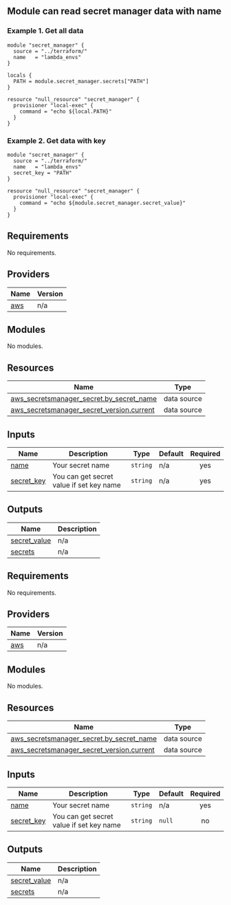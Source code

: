 ## Module can read secret manager data with name

### Example 1. Get all data
```
module "secret_manager" {
  source = "../terraform/"
  name   = "lambda_envs"
}

locals {
  PATH = module.secret_manager.secrets["PATH"]
}

resource "null_resource" "secret_manager" {
  provisioner "local-exec" {
    command = "echo ${local.PATH}"
  }
}
```

### Example 2. Get data with key

```
module "secret_manager" {
  source = "../terraform/"
  name   = "lambda_envs"
  secret_key = "PATH"
}

resource "null_resource" "secret_manager" {
  provisioner "local-exec" {
    command = "echo ${module.secret_manager.secret_value}"
  }
}
```
<!-- BEGIN_TF_DOCS -->
## Requirements

No requirements.

## Providers

| Name | Version |
|------|---------|
| <a name="provider_aws"></a> [aws](#provider\_aws) | n/a |

## Modules

No modules.

## Resources

| Name | Type |
|------|------|
| [aws_secretsmanager_secret.by_secret_name](https://registry.terraform.io/providers/hashicorp/aws/latest/docs/data-sources/secretsmanager_secret) | data source |
| [aws_secretsmanager_secret_version.current](https://registry.terraform.io/providers/hashicorp/aws/latest/docs/data-sources/secretsmanager_secret_version) | data source |

## Inputs

| Name | Description | Type | Default | Required |
|------|-------------|------|---------|:--------:|
| <a name="input_name"></a> [name](#input\_name) | Your secret name | `string` | n/a | yes |
| <a name="input_secret_key"></a> [secret\_key](#input\_secret\_key) | You can get secret value if set key name | `string` | n/a | yes |

## Outputs

| Name | Description |
|------|-------------|
| <a name="output_secret_value"></a> [secret\_value](#output\_secret\_value) | n/a |
| <a name="output_secrets"></a> [secrets](#output\_secrets) | n/a |
<!-- END_TF_DOCS -->
<!-- BEGINNING OF PRE-COMMIT-TERRAFORM DOCS HOOK -->
## Requirements

No requirements.

## Providers

| Name | Version |
|------|---------|
| <a name="provider_aws"></a> [aws](#provider\_aws) | n/a |

## Modules

No modules.

## Resources

| Name | Type |
|------|------|
| [aws_secretsmanager_secret.by_secret_name](https://registry.terraform.io/providers/hashicorp/aws/latest/docs/data-sources/secretsmanager_secret) | data source |
| [aws_secretsmanager_secret_version.current](https://registry.terraform.io/providers/hashicorp/aws/latest/docs/data-sources/secretsmanager_secret_version) | data source |

## Inputs

| Name | Description | Type | Default | Required |
|------|-------------|------|---------|:--------:|
| <a name="input_name"></a> [name](#input\_name) | Your secret name | `string` | n/a | yes |
| <a name="input_secret_key"></a> [secret\_key](#input\_secret\_key) | You can get secret value if set key name | `string` | `null` | no |

## Outputs

| Name | Description |
|------|-------------|
| <a name="output_secret_value"></a> [secret\_value](#output\_secret\_value) | n/a |
| <a name="output_secrets"></a> [secrets](#output\_secrets) | n/a |
<!-- END OF PRE-COMMIT-TERRAFORM DOCS HOOK -->

